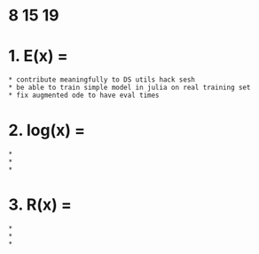 # 8 15 19

# 1. E(x) = 
	* contribute meaningfully to DS utils hack sesh
	* be able to train simple model in julia on real training set
	* fix augmented ode to have eval times

# 2. log(x) = 
	*
	*
	* 

# 3. R(x) = 
	*
	*	
	*
